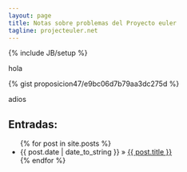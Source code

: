 ```yaml
---
layout: page
title: Notas sobre problemas del Proyecto euler
tagline: projecteuler.net
---
```

{% include JB/setup %}

hola

{% gist proposicion47/e9bc06d7b79aa3dc275d %}

adios
## Entradas:
<ul class="posts">
  {% for post in site.posts %}
    <li><span>{{ post.date | date_to_string }}</span> &raquo; <a href="{{ BASE_PATH }}{{ post.url }}">{{ post.title }}</a></li>
  {% endfor %}
</ul>
